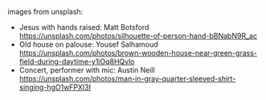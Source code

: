 images from unsplash:
* Jesus with hands raised: Matt Botsford https://unsplash.com/photos/silhouette-of-person-hand-bBNabN9R_ac
* Old house on palouse: Yousef Salhamoud https://unsplash.com/photos/brown-wooden-house-near-green-grass-field-during-daytime-y1iOq8HQvlo
* Concert, performer with mic: Austin Neill https://unsplash.com/photos/man-in-gray-quarter-sleeved-shirt-singing-hgO1wFPXl3I